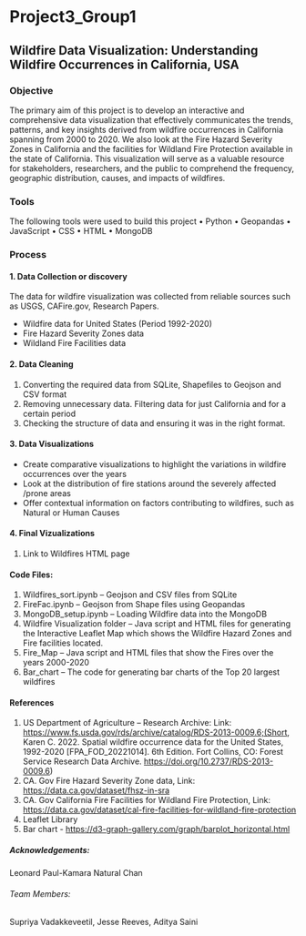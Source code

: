 # Project3_Group1
## Wildfire Data Visualization: Understanding Wildfire Occurrences in California, USA

### Objective
The primary aim of this project is to develop an interactive and comprehensive data visualization that effectively communicates the trends, patterns, and key insights derived from wildfire occurrences in California spanning from 2000 to 2020. We also look at the Fire Hazard Severity Zones in California and the facilities for Wildland Fire Protection available in the state of California. This visualization will serve as a valuable resource for stakeholders, researchers, and the public to comprehend the frequency, geographic distribution, causes, and impacts of wildfires.

### Tools
The following tools were used to build this project
•	Python 
•	Geopandas
•	JavaScript
•	CSS
•	HTML
•	MongoDB

### Process
#### 1. Data Collection or discovery
The data for wildfire visualization was collected from reliable sources such as USGS, CAFire.gov, Research Papers.
-	Wildfire data for United States (Period 1992-2020)
-	Fire Hazard Severity Zones data
-	Wildland Fire Facilities data 

#### 2. Data Cleaning
1.	Converting the required data from SQLite, Shapefiles to Geojson and CSV format 
2.	Removing unnecessary data. Filtering data for just California and for a certain period 
3.	Checking the structure of data and ensuring it was in the right format.

#### 3. Data Visualizations
-	Create comparative visualizations to highlight the variations in wildfire occurrences over the years
-	Look at the distribution of fire stations around the severely affected /prone areas 
-	Offer contextual information on factors contributing to wildfires, such as Natural or Human Causes

#### 4. Final Vizualizations
1.	Link to Wildfires HTML page

#### Code Files:
1.	Wildfires_sort.ipynb – Geojson and CSV files from SQLite
2.	FireFac.ipynb – Geojson from Shape files using Geopandas
3.	MongoDB_setup.ipynb – Loading Wildfire data into the MongoDB
4.	Wildfire Visualization folder – Java script and HTML files for generating the Interactive Leaflet Map which shows the Wildfire Hazard Zones and Fire facilities located.
5.	Fire_Map – Java script and HTML files that show the Fires over the years 2000-2020
6.	Bar_chart – The code for generating bar charts of the Top 20 largest wildfires 

#### References
1. US Department of Agriculture – Research Archive: Link: https://www.fs.usda.gov/rds/archive/catalog/RDS-2013-0009.6;(Short, Karen C. 2022. Spatial wildfire occurrence data for the United States, 1992-2020 [FPA_FOD_20221014]. 6th Edition. Fort Collins, CO: Forest Service Research Data Archive. https://doi.org/10.2737/RDS-2013-0009.6)
2. CA. Gov Fire Hazard Severity Zone data, Link: https://data.ca.gov/dataset/fhsz-in-sra
3. CA. Gov California Fire Facilities for Wildland Fire Protection, Link: https://data.ca.gov/dataset/cal-fire-facilities-for-wildland-fire-protection
4. Leaflet Library
5. Bar chart - https://d3-graph-gallery.com/graph/barplot_horizontal.html

##### Acknowledgements:
Leonard Paul-Kamara
Natural Chan 

###### Team Members:
Supriya Vadakkeveetil, Jesse Reeves, Aditya Saini

